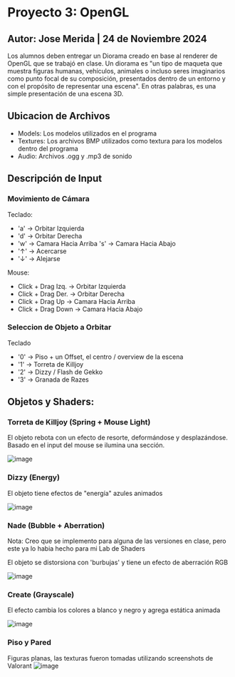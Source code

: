 # Proyecto 3: OpenGL
## Autor: Jose Merida | 24 de Noviembre 2024
Los alumnos deben entregar un Diorama creado en base al renderer de OpenGL que se trabajó en clase. Un diorama es "un tipo de maqueta que muestra figuras humanas, vehículos, animales o incluso seres imaginarios como punto focal de su composición, presentados dentro de un entorno y con el propósito de representar una escena". En otras palabras, es una simple presentación de una escena 3D.

## Ubicacion de Archivos
- Models: Los modelos utilizados en el programa
- Textures: Los archivos BMP utilizados como textura para los modelos dentro del programa
- Audio: Archivos .ogg y .mp3 de sonido

## Descripción de Input
### Movimiento de Cámara
Teclado:
- 'a' -> Orbitar Izquierda
- 'd' -> Orbitar Derecha
- 'w' -> Camara Hacia Arriba
  's' -> Camara Hacia Abajo
- '↑' -> Acercarse
- '↓' -> Alejarse
  
Mouse:
- Click + Drag Izq. -> Orbitar Izquierda
- Click + Drag Der. -> Orbitar Derecha
- Click + Drag Up -> Camara Hacia Arriba
- Click + Drag Down -> Camara Hacia Abajo

### Seleccion de Objeto a Orbitar
Teclado
- '0' -> Piso + un Offset, el centro / overview de la escena
- '1' -> Torreta de Killjoy
- '2' -> Dizzy / Flash de Gekko
- '3' -> Granada de Razes

## Objetos y Shaders:

### Torreta de Killjoy (Spring + Mouse Light)
El objeto rebota con un efecto de resorte, deformándose y desplazándose. Basado en el input del mouse se ilumina una sección.

![image](https://github.com/user-attachments/assets/2fe6351c-b22c-4e85-b3a6-2af0a7d23938)

### Dizzy (Energy)
El objeto tiene efectos de "energía" azules animados

![image](https://github.com/user-attachments/assets/8e4c6f29-efad-4f7f-a00b-f4f74985a79d)

### Nade (Bubble + Aberration)
Nota: Creo que se implemento para alguna de las versiones en clase, pero este ya lo habia hecho para mi Lab de Shaders

El objeto se distorsiona con 'burbujas' y tiene un efecto de aberración RGB

![image](https://github.com/user-attachments/assets/03eb7dd8-f27c-4e12-995c-cda0780c6dbb)

### Create (Grayscale)
El efecto cambia los colores a blanco y negro y agrega estática animada

![image](https://github.com/user-attachments/assets/ded0e0ec-d397-4d74-b47d-8c87dce61359)

### Piso y Pared
Figuras planas, las texturas fueron tomadas utilizando screenshots de Valorant
![image](https://github.com/user-attachments/assets/fb655d64-93f8-4d6e-9740-8764666d884f)

